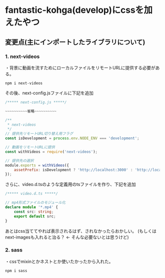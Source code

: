 # fantastic-kohga(develop)にcssを加えたやつ

## 変更点(主にインポートしたライブラリについて)

### 1. next-videos
・背景に動画を流すためにローカルファイルをリモートURLに提供する必要がある。
```linux
npm i next-videos
```
その後、next-config.jsファイルに下記を追加
```js
/***** next-config.js *****/

~~~~~~~~~~省略~~~~~~~~~~

/**
 * next-videos
 */
// 提供先リモートURL切り替え用フラグ
const isDevelopment = process.env.NODE_ENV === 'development';

// 動画をリモートURLに提供
const withVideos = require('next-videos');

// 提供先の選択
module.exports = withVideos({
	assetPrefix: isDevelopment ? 'http://localhost:3000' : 'http://localhost',
});
```
さらに、video.d.tsのような定義用のtsファイルを作り、下記を追加
```ts
/***** video.d.ts *****/

// mp4形式ファイルのモジュール化
declare module '*.mp4' {
	const src: string;
	export default src;
}
```
あとはcss当ててやれば表示されるはず、されなかったらおかしい。
(もしくはnext-imagesも入れると治る？ ← そんな必要ないとは思うけど)

### 2. sass
・cssでmixinとかネストとか使いたかったから入れた。
```linux
npm i sass
```

